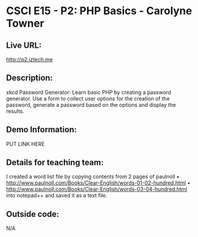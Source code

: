 # CSCI E15 - P2: PHP Basics - Carolyne Towner

## Live URL:
<http://p2.jztech.me>

## Description:
xkcd Password Generator: Learn basic PHP by creating a password generator.  Use a form to collect user options for the creation of the password, generate a password based on the options and display the results.

## Demo Information:
PUT LINK HERE

## Details for teaching team:
I created a word list file by copying contents from 2 pages of paulnoll
•  http://www.paulnoll.com/Books/Clear-English/words-01-02-hundred.html 
•  http://www.paulnoll.com/Books/Clear-English/words-03-04-hundred.html
into notepad++ and saved it as a text file.


## Outside code:
N/A




